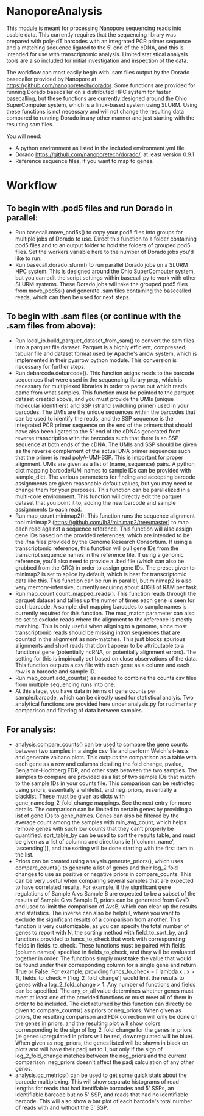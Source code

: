 # NanoporeAnalysis
This module is meant for processing Nanopore sequencing reads into usable data. This currently requires that the sequencing library was prepared with poly-dT barcodes with an integrated PCR primer sequence and a matching sequence ligated to the 5' end of the cDNA, and this is intended for use with transcriptomic analysis. Limited statistical analysis tools are also included for initial investigation and inspection of the data.

The workflow can most easily begin with .sam files output by the Dorado basecaller provided by Nanopore at https://github.com/nanoporetech/dorado/. Some functions are provided for running Dorado basecaller on a distributed HPC system for faster basecalling, but these functions are currently designed around the Ohio SuperComputer system, which is a linux-based system using SLURM. Using these functions is not necessary and will not change the resulting data compared to running Dorado in any other manner and just starting with the resulting sam files.

You will need:
* A python environment as listed in the included environment.yml file
* Dorado https://github.com/nanoporetech/dorado/, at least version 0.9.1
* Reference sequence files, if you want to map to genes.

# Workflow

## To begin with .pod5 files and run Dorado in parallel: 
* Run basecall.move_pod5s() to copy your pod5 files into groups for multiple jobs of Dorado to use. Direct this function to a folder containing pod5 files and to an output folder to hold the folders of grouped pod5 files. Set the workers variable here to the number of Dorado jobs you'd like to run.
* Run basecall.dorado_slurm() to run parallel Dorado jobs on a SLURM HPC system. This is designed around the Ohio SuperComputer system, but you can edit the script settings within basecall.py to work with other SLURM systems. These Dorado jobs will take the grouped pod5 files from move_pod5s() and generate .sam files containing the basecalled reads, which can then be used for next steps.

## To begin with .sam files (or continue with the .sam files from above):
* Run local_io.build_parquet_dataset_from_sam() to convert the sam files into a parquet file dataset. Parquet is a highly efficient, compressed, tabular file and dataset format used by Apache's arrow system, which is implemented in their pyarrow python module. This conversion is necessary for further steps.
* Run debarcode.debarcode(). This function asigns reads to the barcode sequences that were used in the sequencing library prep, which is necessary for multiplexed libraries in order to parse out which reads came from what samples. This function must be pointed to the parquet dataset created above, and you must provide the UMIs (unique molecular identifiers) and SSP (strand switching primer) used in your barcodes. The UMIs are the unique sequences within the barcodes that can be used to identify the reads, and the SSP sequence is the integrated PCR primer sequence on the end of the primers that should have also been ligated to the 5' end of the cDNAs generated from reverse transcription with the barcodes such that there is an SSP sequence at both ends of the cDNA. The UMIs and SSP should be given as the reverse complement of the actual DNA primer sequences such that the primer is read polyA-UMI-SSP. This is important for proper alignment. UMIs are given as a list of (name, sequence) pairs. A python dict mapping barcode/UMI names to sample IDs can be provided with sample_dict. The various parameters for finding and accepting barcode assignments are given reasonable default values, but you may need to change them for your purposes. This function can be parallelized in a multi-core environment. This function will directly edit the parquet dataset that you point it to, adding the new barcode and sample assignments to each read.
* Run map_count.minimap2(). This function runs the sequence alignment tool minimap2 (https://github.com/lh3/minimap2/tree/master) to map each read against a sequence reference. This function will also assign gene IDs based on the provided references, which are intended to be the .fna files provided by the Genome Research Consortium. If using a transcriptomic reference, this function will pull gene IDs from the transcript sequence names in the reference file. If using a genomic reference, you'll also need to provide a .bed file (which can also be grabbed from the GRC) in order to assign gene IDs. The preset given to minimap2 is set to splice by default, which is best for transcriptomic data like this. This function can be run in parallel, but minimap2 is also very memory-intensive, currently requiring about 40GB of RAM per task.
* Run map_count.count_mapped_reads(). This function reads through the parquet dataset and tallies up the numer of times each gene is seen for each barcode. A sample_dict mapping barcodes to sample names is currently required for this function. The max_match parameter can also be set to exclude reads where the alignment to the reference is mostly matching. This is only useful when aligning to a genome, since most transcriptomic reads should be missing intron sequences that are counted in the alignment as non-matches. This just blocks spurious alignments and short reads that don't appear to be attributable to a functional gene (potentially ncRNA, or potentially alignment errors). The setting for this is impirically set based on close observations of the data. This function outputs a csv file with each gene as a column and each row is a barcode and sample ID.
* Run map_count.add_counts() as needed to combine the counts csv files from multiple sequencing runs into one.
* At this stage, you have data in terms of gene counts per sample/barcode, which can be directly used for statistical analyis. Two analytical functions are provided here under analysis.py for rudimentary comparison and filtering of data between samples.

## For analysis:
* analysis.compare_counts() can be used to compare the gene counts between two samples in a single csv file and perform Welch's t-tests and generate volcano plots. This outputs the comparison as a table with each gene as a row and columns detailing the fold change, pvalue, Benjamin-Hochberg FDR, and other stats between the two samples. The samples to compare are provided as a list of two sample IDs that match to the sample IDs in your counts file. This comparison can be restricted using priors, essentially a whitelist, and neg_priors, essentially a blacklist. These must be given as dicts with gene_name:log_2_fold_change mappings. See the next entry for more details. The comparison can be limited to certain genes by providing a list of gene IDs to gene_names. Genes can also be filtered by the average count among the samples with min_avg_count, which helps remove genes with such low counts that they can't properly be quantified. sort_table_by can be used to sort the results table, and must be given as a list of columns and directions ie [('column_name', 'ascending')], and the sorting will be done starting with the first item in the list.
* Priors can be created using analysis.generate_priors(), which uses compare_counts() to generate a list of genes and their log_2 fold changes to use as positive or negative priors in compare_counts. This can be very useful when comparing several samples that are expected to have correlated results. For example, if the significant gene regulations of Sample A vs Sample B are expected to be a subset of the results of Sample C vs Sample D, priors can be generated from CvsD and used to limit the comparison of AvsB, which can clear up the results and statistics. The inverse can also be helpful, where you want to exclude the significant results of a comparison from another. This function is very customizable, as you can specify the total number of genes to report with N, the sorting method with field_to_sort_by, and functions provided to funcs_to_check that work with corresponding fields in fields_to_check. These functions must be paired with fields (column names) specified in fields_to_check, and they will be evaluated together in order. The functions simply must take the value that would be found under their corresponding column for a single gene and return True or False. For example, providing funcs_to_check = [ lambda x : x > 1], fields_to_check = ['log_2_fold_change'] would limit the results to genes with a log_2_fold_change > 1. Any number of functions and fields can be specified. The any_or_all value determines whether genes must meet at least one of the provided functions or must meet all of them in order to be included. The dict returned by this function can directly be given to compare_counts() as priors or neg_priors. When given as priors, the resulting comparison and FDR correction will only be done on the genes in priors, and the resulting plot will show colors corresponding to the sign of log_2_fold_change for the genes in priors (ie genes upregulated in priors will be red, downregulated will be blue). When given as neg_priors, the genes listed will be shown in black on plots and will have their padj set to 1, but only if the sign of log_2_fold_change matches between the neg_priors and the current comparison. neg_priors doesn't affect the padj calculation of any other genes.
* analysis.qc_metrics() can be used to get some quick stats about the barcode multiplexing. This will show separate histograms of read lengths for reads that had itentifiable barcodes and 5' SSPs, an identifiable barcode but no 5' SSP, and reads that had no identifiable barcode. This will also show a bar plot of each barcode's total number of reads with and without the 5' SSP.
